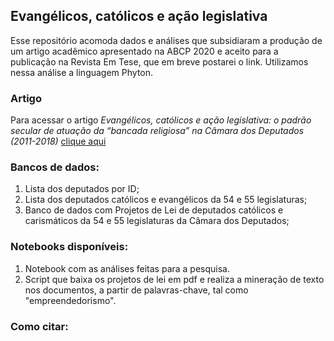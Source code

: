 ## **Evangélicos, católicos e ação legislativa**

Esse repositório acomoda dados e análises que subsidiaram a produção de um artigo acadêmico apresentado na ABCP 2020 e aceito para a publicação na Revista Em Tese, que em breve postarei o link. Utilizamos nessa análise a linguagem Phyton.

### Artigo 

Para acessar o artigo *Evangélicos, católicos e ação legislativa: o padrão secular de atuação da “bancada religiosa” na Câmara dos Deputados (2011-2018)* [clique aqui](https://www.researchgate.net/publication/344889153_Evangelicos_catolicos_e_acao_legislativa_a_atuacao_secular_da_bancada_religiosa_na_Camara_dos_Deputados_2011-2018)

### Bancos de dados:

1. Lista dos deputados por ID;
2. Lista dos deputados católicos e evangélicos da 54 e 55 legislaturas;
3. Banco de dados com Projetos de Lei de deputados católicos e carismáticos da 54 e 55 legislaturas da Câmara dos Deputados;

### Notebooks disponíveis:

1. Notebook com as análises feitas para a pesquisa.
2. Script que baixa os projetos de lei em pdf e realiza a mineração de texto nos documentos, a partir de palavras-chave, tal como "empreendedorismo".

### Como citar:

